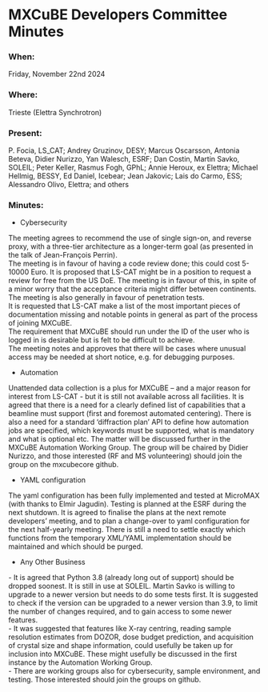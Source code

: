 # MXCuBE Developers Committee Minutes

### When:

Friday, November 22nd 2024

### Where:

Trieste (Elettra Synchrotron)

### Present:

P. Focia, LS\_CAT; Andrey Gruzinov, DESY; Marcus Oscarsson, Antonia Beteva, Didier Nurizzo, Yan Walesch, ESRF; Dan Costin, Martin Savko, SOLEIL; Peter Keller, Rasmus Fogh, GPhL; Annie Heroux, ex Elettra; Michael Hellmig, BESSY, Ed Daniel, Icebear; Jean Jakovic; Lais do Carmo, ESS; Alessandro Olivo, Elettra; and others

### Minutes:

* Cybersecurity

The meeting agrees to recommend the use of single sign-on, and reverse proxy, with a three-tier architecture as a longer-term goal (as presented in the talk of Jean-François Perrin).  
The meeting is in favour of having a code review done; this could cost 5-10000 Euro. It is proposed that LS-CAT might be in a position to request a review for free from the US DoE. The meeting is in favour of this, in spite of a minor worry that the acceptance criteria might differ between continents. The meeting is also generally in favour of penetration tests.  
It is requested that LS-CAT make a list of the most important pieces of documentation missing and notable points in general as part of the process of joining MXCuBE.  
The requirement that MXCuBE should run under the ID of the user who is logged in is desirable but is felt to be difficult to achieve.  
The meeting notes and approves that there will be cases where unusual access may be needed at short notice, e.g. for debugging purposes.

* Automation

Unattended data collection is a plus for MXCuBE – and a major reason for interest from LS-CAT \- but it is still not available across all facilities.  It is agreed that there is a need for a clearly defined list of capabilities that a beamline must support (first and foremost automated centering). There is also a need for a standard ‘diffraction plan’ API to define how automation jobs are specified, which keywords must be supported, what is mandatory and what is optional etc. The matter will be discussed further in the MXCuBE Automation Working Group. The group will be chaired by Didier Nurizzo, and those interested (RF and MS volunteering) should join the group on the mxcubecore github.

* YAML configuration

The yaml configuration has been fully implemented and tested at MicroMAX (with thanks to Elmir Jagudin). Testing is planned at the ESRF during the next shutdown. It is agreed to finalise the plans at the next remote developers’ meeting, and to plan a change-over to yaml configuration for the next half-yearly meeting. There is still a need to settle exactly which functions from the temporary XML/YAML implementation should be maintained and which should be purged.

* Any Other Business

\- It is agreed that Python 3.8 (already long out of support) should be dropped soonest. It is still in use at SOLEIL. Martin Savko is willing to upgrade to a newer version but needs to do some tests first. It is suggested to check if the version can be upgraded to a newer version than 3.9, to limit the number of changes required, and to gain access to some newer features.  
\- It was suggested that features like X-ray centring, reading sample resolution estimates from DOZOR, dose budget prediction, and acquisition of crystal size and shape information, could usefully be taken up for inclusion into MXCuBE. These might usefully be discussed in the first instance by the Automation Working Group.  
\- There are working groups also for cybersecurity, sample environment, and testing. Those interested should join the groups on github.
